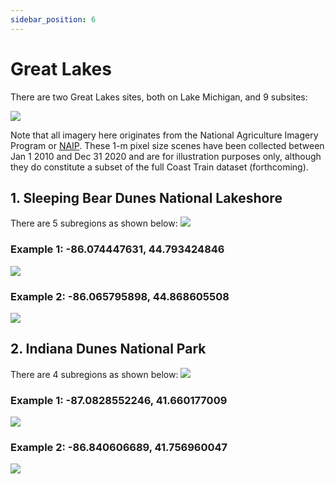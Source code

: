 ```yaml
---
sidebar_position: 6
---
```


# Great Lakes

There are two Great Lakes sites, both on Lake Michigan, and 9 subsites:

![](../../static/img/greatlakes/greatlakes_overview.png)

Note that all imagery here originates from the National Agriculture Imagery Program or [NAIP](https://www.fsa.usda.gov/programs-and-services/aerial-photography/imagery-programs/naip-imagery/). These 1-m pixel size scenes have been collected between Jan 1 2010 and Dec 31 2020 and are for illustration purposes only, although they do constitute a subset of the full Coast Train dataset (forthcoming).

## 1. Sleeping Bear Dunes National Lakeshore
There are 5 subregions as shown below:
![](../../static/img/greatlakes/sleepingbears.png)

### Example 1: -86.074447631,	44.793424846
![](../../static/img/gifs/greatlakes/chunk5_site224_ts.gif)

### Example 2: -86.065795898,	44.868605508
![](../../static/img/gifs/greatlakes/chunk16_site225_ts.gif)


## 2. Indiana Dunes National Park
There are 4 subregions as shown below:
![](../../static/img/greatlakes/indianadunes.png)

### Example 1: -87.0828552246,	41.660177009
![](../../static/img/gifs/greatlakes/chunk11_site218_ts.gif)

### Example 2: -86.840606689,	41.756960047
![](../../static/img/gifs/greatlakes/chunk16_site220_ts.gif)
